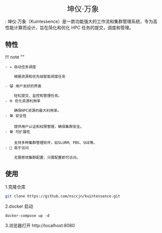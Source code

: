 <p align="center"><font size=5>坤仪·万象</font></p>

: 坤仪·万象（Kuintessence）是一款功能强大的工作流和集群管理系统，专为高性能计算而设计，旨在简化和优化 HPC 任务的提交，调度和管理。

## 特性

!!! note ""

    - ✈️ 自动任务调度

        根据资源和优先级智能调度任务

    - 😸 用户友好的界面

        轻松提交、监控和管理任务。
    - 🌐 优化资源利用率

        确保HPC资源的最大利用率。
    - 🛠 安全性

        提供用户认证和权限管理，确保集群安全。
    - 🛠 可扩展性

        支持多种集群管理软件，如SLURM、PBS、SGE等。
    - 💬 易于访问

        无需修改集群配置，只需配置即可访问。

## 使用

1.克隆仓库

```bash
git clone https://github.com/nsccjn/kuintessence.git
```

2.docker 启动

```
docker-compose up -d
```

3.浏览器打开 http://localhost:8080
